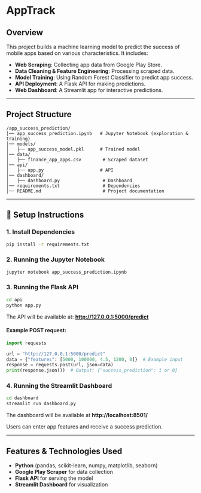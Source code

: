 # AppTrack

## Overview

This project builds a machine learning model to predict the success of mobile apps based on various characteristics. It includes:

- **Web Scraping**: Collecting app data from Google Play Store.
- **Data Cleaning & Feature Engineering**: Processing scraped data.
- **Model Training**: Using Random Forest Classifier to predict app success.
- **API Deployment**: A Flask API for making predictions.
- **Web Dashboard**: A Streamlit app for interactive predictions.

---

## Project Structure

```
/app_success_prediction/
│── app_success_prediction.ipynb   # Jupyter Notebook (exploration & training)
│── models/                        
│   ├── app_success_model.pkl      # Trained model
│── data/                          
│   ├── finance_app_apps.csv        # Scraped dataset
│── api/                           
│   ├── app.py                     # API
│── dashboard/                     
│   ├── dashboard.py                # Dashboard
│── requirements.txt                # Dependencies
│── README.md                       # Project documentation
```

---

## 🚀 Setup Instructions

### 1. Install Dependencies
```bash
pip install -r requirements.txt
```

### 2. Running the Jupyter Notebook
```bash
jupyter notebook app_success_prediction.ipynb
```

### 3. Running the Flask API
```bash
cd api
python app.py
```
The API will be available at: **http://127.0.0.1:5000/predict**

#### Example POST request:
```python
import requests

url = "http://127.0.0.1:5000/predict"
data = {"features": [5000, 100000, 4.5, 1200, 0]}  # Example input
response = requests.post(url, json=data)
print(response.json())  # Output: {"success_prediction": 1 or 0}
```

### 4. Running the Streamlit Dashboard
```bash
cd dashboard
streamlit run dashboard.py
```
The dashboard will be available at **http://localhost:8501/**

Users can enter app features and receive a success prediction.

---

## Features & Technologies Used

- **Python** (pandas, scikit-learn, numpy, matplotlib, seaborn)
- **Google Play Scraper** for data collection
- **Flask API** for serving the model
- **Streamlit Dashboard** for visualization
